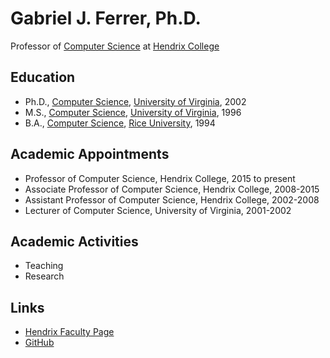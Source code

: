 # Gabriel J. Ferrer, Ph.D.

Professor of [Computer Science](https://www.hendrix.edu/mathcs/) at [Hendrix College](https://www.hendrix.edu)

## Education
* Ph.D., [Computer Science](https://engineering.virginia.edu/departments/computer-science), [University of Virginia](https://www.virginia.edu), 2002
* M.S., [Computer Science](https://engineering.virginia.edu/departments/computer-science), [University of Virginia](https://www.virginia.edu), 1996
* B.A., [Computer Science](https://csweb.rice.edu), [Rice University](https://www.rice.edu), 1994

## Academic Appointments
* Professor of Computer Science, Hendrix College, 2015 to present
* Associate Professor of Computer Science, Hendrix College, 2008-2015
* Assistant Professor of Computer Science, Hendrix College, 2002-2008
* Lecturer of Computer Science, University of Virginia, 2001-2002

## Academic Activities
* Teaching
* Research

## Links
* [Hendrix Faculty Page](https://www.hendrix.edu/mathcs/profile.aspx?id=70718)
* [GitHub](https://github.com/gjf2a)
